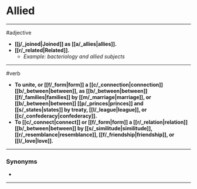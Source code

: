 # Allied
---
#adjective
- **[[j/_joined|Joined]] as [[a/_allies|allies]].**
- **[[r/_related|Related]].**
	- _Example: bacteriology and allied subjects_
---
#verb
- **To unite, or [[f/_form|form]] a [[c/_connection|connection]] [[b/_between|between]], as [[b/_between|between]] [[f/_families|families]] by [[m/_marriage|marriage]], or [[b/_between|between]] [[p/_princes|princes]] and [[s/_states|states]] by treaty, [[l/_league|league]], or [[c/_confederacy|confederacy]].**
- **To [[c/_connect|connect]] or [[f/_form|form]] a [[r/_relation|relation]] [[b/_between|between]] by [[s/_similitude|similitude]], [[r/_resemblance|resemblance]], [[f/_friendship|friendship]], or [[l/_love|love]].**
---
### Synonyms
- 
---
